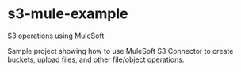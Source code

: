 # s3-mule-example
S3 operations using MuleSoft

Sample project showing how to use MuleSoft S3 Connector to create buckets, upload files, and other file/object operations.

